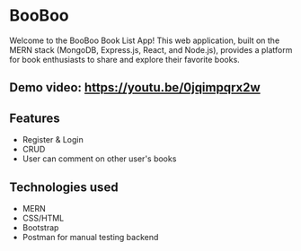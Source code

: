 # BooBoo
Welcome to the BooBoo Book List App! This web application, built on the MERN stack (MongoDB, Express.js, React, and Node.js), provides a platform for book enthusiasts to share and explore their favorite books.

## Demo video: https://youtu.be/0jqimpqrx2w

## Features
- Register & Login
- CRUD 
- User can comment on other user's books

## Technologies used
- MERN
- CSS/HTML
- Bootstrap
- Postman for manual testing backend
